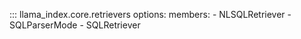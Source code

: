 ::: llama_index.core.retrievers
    options:
      members:
        - NLSQLRetriever
        - SQLParserMode
        - SQLRetriever

